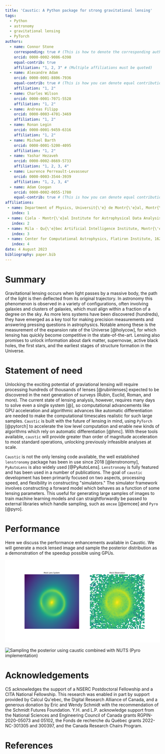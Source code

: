 ```yaml
---
title: 'Caustic: A Python package for strong gravitational lensing'
tags:
  - Python
  - astronomy
  - gravitational lensing
  - PyTorch
authors:
  - name: Connor Stone
    corresponding: true # (This is how to denote the corresponding author)
    orcid: 0000-0002-9086-6398
    equal-contrib: true
    affiliation: "1, 2, 3" # (Multiple affiliations must be quoted)
  - name: Alexandre Adam
    orcid: 0000-0001-8806-7936
    equal-contrib: true # (This is how you can denote equal contributions between multiple authors)
    affiliation: "1, 2"
  - name: Charles Wilson
    orcid: 0000-0001-7071-5528
    affiliation: "1, 2"
  - name: Andreas Filipp
    orcid: 0000-0003-4701-3469
    affiliation: "1, 2"
  - name: Ronan Legin
    orcid: 0000-0001-9459-6316
    affiliation: "1, 2"
  - name: Michael Barth
    orcid: 0000-0001-5200-4095
    affiliation: "1, 2"
  - name: Yashar Hezaveh
    orcid: 0000-0002-8669-5733
    affiliation: "1, 2, 3, 4"
  - name: Laurence Perreault-Levasseur
    orcid: 0000-0003-3544-3939
    affiliation: "1, 2, 3, 4"
  - name: Adam Coogan
    orcid: 0000-0002-0055-1780
    equal-contrib: true # (This is how you can denote equal contributions between multiple authors)
affiliations:
 - name: Department of Physics, Universit{\'e} de Montr{\'e}al, Montr{\'e}al, Qu{\'e}bec, Canada
   index: 1
 - name: Ciela - Montr{\'e}al Institute for Astrophysical Data Analysis and Machine Learning, Montr{\'e}al, Qu{\'e}bec, Canada
   index: 2
 - name: Mila - Qu{\'e}bec Artificial Intelligence Institute, Montr{\'e}al, Qu{\'e}bec, Canada
   index: 3
 - name: Center for Computational Astrophysics, Flatiron Institute, 162 5th Avenue, 10010, New York, NY, USA
   index: 4
date: 4 August 2023
bibliography: paper.bib
---
```


# Summary

Gravitational lensing occurs when light passes by a massive body, the path of the light is then deflected from its original trajectory.
In astronomy this phenomenon is observed in a variety of configurations, often involving galaxies and clusters of galaxies, which must align within a fraction of a degree on the sky.
As more lens systems have been discovered (hundreds), they have emerged as a key tool for making precision measurements and answering pressing questions in astrophysics.
Notable among these is the measurement of the expansion rate of the Universe [@holycow], for which lensing has quickly become competitive in the state-of-the-art.
Lensing also promises to unlock information about dark matter, supernovae, active black holes, the first stars, and the earliest stages of structure formation in the Universe.

# Statement of need

Unlocking the exciting potential of graviational lensing will require processing hundreds of thousands of lenses [@rubinlenses] expected to be discovered in the next generation of surveys (Rubin, Euclid, Roman, and more).
The current state of lensing analysis, however, requires many days to solve even a single system [@], so computational advancements like GPU acceleration and algorithmic advances like automatic differentiation are needed to make the computational timescales realistic for such large samples.
`Caustic` is built with the future of lensing in mind, using `PyTorch` [@pytorch] to accelerate the low level computation and enable new kinds of algorithms which rely on automatic differentiation [@hmc].
With these tools available, `caustic` will provide greater than order of magnitude acceleration to most standard operations, unlocking previously infeasible analyses at scale.

`Caustic` is not the only lensing code available, the well established `lenstronomy` package has been in use since 2018 [@lenstronomy], `PyAutoLens` is also widely used [@PyAutoLens].
`Lenstronomy` is fully featured and has been used in a number of publications.
The goal of `caustic` development has been primarily focused on two aspects, processing speed, and flexibility in constructing "simulators."
The simulator framework involves constructing a forward model which behaves as a function of some lensing parameters.
This useful for generating large samples of images to train machine learning models and can straightforwardly be passed to external libraries which handle sampling, such as `emcee` [@emcee] and `Pyro` [@pyro].

# Performance

Here we discuss the performance enhancements available in Caustic.
We will generate a mock lensed image and sample the posterior distribution as a demonstration of the speedup possible using GPUs.

![Mock data generated using caustic](media/mock_obs.png)

![Sampling the posterior using caustic combined with NUTS (Pyro implementation)](media/caustic_corner.png)

# Acknowledgements

CS acknowledges the support of a NSERC Postdoctoral Fellowship and a CITA National Fellowship.
This research was enabled in part by support provided by Calcul Qu\'ebec, the Digital Research Alliance of Canada, and a generous donation by Eric and Wendy Schmidt with the recommendation of the Schmidt Futures Foundation.
Y.H. and L.P. acknowledge support from the National Sciences and Engineering Council of Canada grants RGPIN-2020-05073 and 05102, the Fonds de recherche du Québec grants 2022-NC-301305 and 300397, and the Canada Research Chairs Program.

# References

